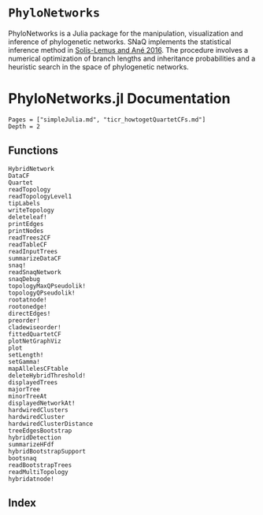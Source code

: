 # `PhyloNetworks`

PhyloNetworks is a Julia package for the manipulation, visualization
and inference of phylogenetic networks.  SNaQ implements the
statistical inference method in
[Sol&iacute;s-Lemus and An&eacute; 2016](http://journals.plos.org/plosgenetics/article?id=10.1371/journal.pgen.1005896).
The procedure involves a numerical optimization of branch lengths and inheritance
probabilities and a heuristic search in the space of phylogenetic networks.

# PhyloNetworks.jl Documentation

```@contents
Pages = ["simpleJulia.md", "ticr_howtogetQuartetCFs.md"]
Depth = 2
```

## Functions

```@docs
HybridNetwork
DataCF
Quartet
readTopology
readTopologyLevel1
tipLabels
writeTopology
deleteleaf!
printEdges
printNodes
readTrees2CF
readTableCF
readInputTrees
summarizeDataCF
snaq!
readSnaqNetwork
snaqDebug
topologyMaxQPseudolik!
topologyQPseudolik!
rootatnode!
rootonedge!
directEdges!
preorder!
cladewiseorder!
fittedQuartetCF
plotNetGraphViz
plot
setLength!
setGamma!
mapAllelesCFtable
deleteHybridThreshold!
displayedTrees
majorTree
minorTreeAt
displayedNetworkAt!
hardwiredClusters
hardwiredCluster
hardwiredClusterDistance
treeEdgesBootstrap
hybridDetection
summarizeHFdf
hybridBootstrapSupport
bootsnaq
readBootstrapTrees
readMultiTopology
hybridatnode!
```

## Index

```@index
```